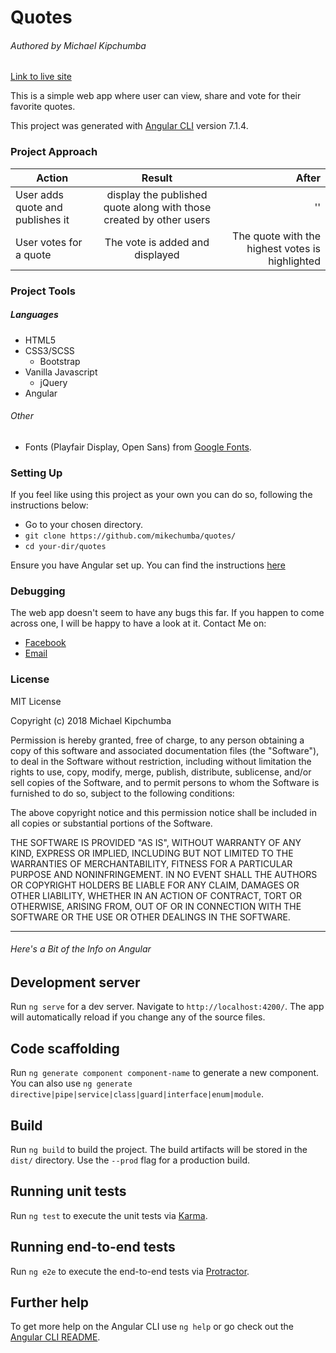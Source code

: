 # Quotes

###### Authored by Michael Kipchumba

[Link to live site](https://mikechumba.github.io/pigdice/)

This is a simple web app where user can view, share and vote for their favorite quotes. 

This project was generated with [Angular CLI](https://github.com/angular/angular-cli) version 7.1.4.

### Project Approach
   
| Action       | Result       | After  |
| ------------- |:-------------:| -----:|
| User adds quote and publishes it  | display the published quote along with those created by other users | '' |
| User votes for a quote  | The vote is added and displayed |  The quote with the highest votes is highlighted |

### Project Tools

##### Languages

- HTML5
- CSS3/SCSS
   - Bootstrap
-  Vanilla Javascript
   - jQuery
- Angular


###### Other

- Fonts (Playfair Display, Open Sans) from [Google Fonts](fonts.google.com).

### Setting Up

If you feel like using this project as your own you can do so, following the instructions below:

   - Go to your chosen directory.
   - `git clone https://github.com/mikechumba/quotes/`
   - `cd your-dir/quotes`
    
Ensure you have Angular set up. You can find the instructions [here](https://angular.io/guide/quickstart)

### Debugging

The web app doesn't seem to have any bugs this far. If you happen to come across one, I will be happy to have a look at it. Contact Me on:

- [Facebook](https://web.facebook.com/ItsMikeChumba/)
- [Email](michaelchumba09@gmail.com)

### License 

MIT License

Copyright (c) 2018 Michael Kipchumba

Permission is hereby granted, free of charge, to any person obtaining a copy
of this software and associated documentation files (the "Software"), to deal
in the Software without restriction, including without limitation the rights
to use, copy, modify, merge, publish, distribute, sublicense, and/or sell
copies of the Software, and to permit persons to whom the Software is
furnished to do so, subject to the following conditions:

The above copyright notice and this permission notice shall be included in all
copies or substantial portions of the Software.

THE SOFTWARE IS PROVIDED "AS IS", WITHOUT WARRANTY OF ANY KIND, EXPRESS OR
IMPLIED, INCLUDING BUT NOT LIMITED TO THE WARRANTIES OF MERCHANTABILITY,
FITNESS FOR A PARTICULAR PURPOSE AND NONINFRINGEMENT. IN NO EVENT SHALL THE
AUTHORS OR COPYRIGHT HOLDERS BE LIABLE FOR ANY CLAIM, DAMAGES OR OTHER
LIABILITY, WHETHER IN AN ACTION OF CONTRACT, TORT OR OTHERWISE, ARISING FROM,
OUT OF OR IN CONNECTION WITH THE SOFTWARE OR THE USE OR OTHER DEALINGS IN THE
SOFTWARE.

***

###### Here's a Bit of the Info on Angular

## Development server

Run `ng serve` for a dev server. Navigate to `http://localhost:4200/`. The app will automatically reload if you change any of the source files.

## Code scaffolding

Run `ng generate component component-name` to generate a new component. You can also use `ng generate directive|pipe|service|class|guard|interface|enum|module`.

## Build

Run `ng build` to build the project. The build artifacts will be stored in the `dist/` directory. Use the `--prod` flag for a production build.

## Running unit tests

Run `ng test` to execute the unit tests via [Karma](https://karma-runner.github.io).

## Running end-to-end tests

Run `ng e2e` to execute the end-to-end tests via [Protractor](http://www.protractortest.org/).

## Further help

To get more help on the Angular CLI use `ng help` or go check out the [Angular CLI README](https://github.com/angular/angular-cli/blob/master/README.md).
